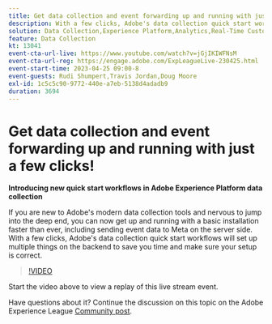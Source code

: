 ```yaml
---
title: Get data collection and event forwarding up and running with just a few clicks!
description: With a few clicks, Adobe's data collection quick start workflows will set up multiple things on the backend to save you time and make sure your setup is correct.
solution: Data Collection,Experience Platform,Analytics,Real-Time Customer Data Platform,Customer Journey Analytics
feature: Data Collection
kt: 13041
event-cta-url-live: https://www.youtube.com/watch?v=jGjIKIWFNsM
event-cta-url-reg: https://engage.adobe.com/ExpLeagueLive-230425.html
event-start-time: 2023-04-25 09:00-8
event-guests: Rudi Shumpert,Travis Jordan,Doug Moore
exl-id: 1c5c5c90-9772-440e-a7eb-5138d4adadb9
duration: 3694
---
```

# Get data collection and event forwarding up and running with just a few clicks!

**Introducing new quick start workflows in Adobe Experience Platform data collection**

If you are new to Adobe's modern data collection tools and nervous to jump into the deep end, you can now get up and running with a basic installation faster than ever, including sending event data to Meta on the server side. With a few clicks, Adobe's data collection quick start workflows will set up multiple things on the backend to save you time and make sure your setup is correct.

>[!VIDEO](https://video.tv.adobe.com/v/3417927/?quality=12&learn=on)

Start the video above to view a replay of this live stream event.

Have questions about it? Continue the discussion on this topic on the Adobe Experience League [Community post](https://experienceleaguecommunities.adobe.com/t5/adobe-experience-platform-data/experience-league-live-post-session-discussion-get-data/m-p/589754#M476).

